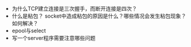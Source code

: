 * 为什么TCP建立连接是三次握手，而断开连接是四次？  
* 什么是粘包？ socket中造成粘包的原因是什么？哪些情况会发生粘包现象？如何解决？
* epool与select
* 写一个server程序需要注意哪些问题
